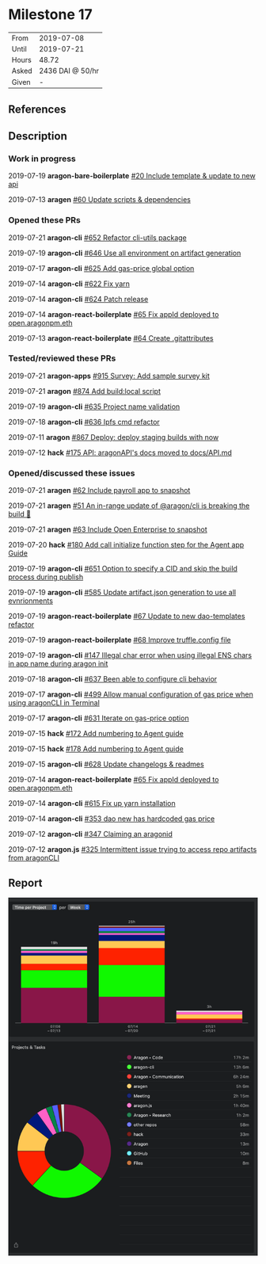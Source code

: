 # Milestone 17

|       |                  |
| ----- | ---------------- |
| From  | 2019-07-08       |
| Until | 2019-07-21       |
| Hours | 48.72            |
| Asked | 2436 DAI @ 50/hr |
| Given | -                |

## References

## Description

### Work in progress

2019-07-19 **aragon-bare-boilerplate** [#20 Include template & update to new api](https://github.com/aragon/aragon-bare-boilerplate/pull/20)

2019-07-13 **aragen** [#60 Update scripts & dependencies](https://github.com/aragon/aragen/pull/60)

### Opened these PRs

2019-07-21 **aragon-cli** [#652 Refactor cli-utils package](https://github.com/aragon/aragon-cli/pull/652)

2019-07-19 **aragon-cli** [#646 Use all environment on artifact generation](https://github.com/aragon/aragon-cli/pull/646)

2019-07-17 **aragon-cli** [#625 Add gas-price global option](https://github.com/aragon/aragon-cli/pull/625)

2019-07-14 **aragon-cli** [#622 Fix yarn](https://github.com/aragon/aragon-cli/pull/622)

2019-07-14 **aragon-cli** [#624 Patch release](https://github.com/aragon/aragon-cli/pull/624)

2019-07-14 **aragon-react-boilerplate** [#65 Fix appId deployed to open.aragonpm.eth](https://github.com/aragon/aragon-react-boilerplate/pull/65)

2019-07-13 **aragon-react-boilerplate** [#64 Create .gitattributes](https://github.com/aragon/aragon-react-boilerplate/pull/64)

### Tested/reviewed these PRs

2019-07-21 **aragon-apps** [#915 Survey: Add sample survey kit](https://github.com/aragon/aragon-apps/pull/915)

2019-07-21 **aragon** [#874 Add build:local script](https://github.com/aragon/aragon/pull/874)

2019-07-19 **aragon-cli** [#635 Project name validation](https://github.com/aragon/aragon-cli/pull/635)

2019-07-18 **aragon-cli** [#636 Ipfs cmd refactor](https://github.com/aragon/aragon-cli/pull/636)

2019-07-11 **aragon** [#867 Deploy: deploy staging builds with now](https://github.com/aragon/aragon/pull/867)

2019-07-12 **hack** [#175 API: aragonAPI's docs moved to docs/API.md](https://github.com/aragon/hack/pull/175)

### Opened/discussed these issues

2019-07-21 **aragen** [#62 Include payroll app to snapshot](https://github.com/aragon/aragen/issues/62)

2019-07-21 **aragen** [#51 An in-range update of @aragon/cli is breaking the build 🚨](https://github.com/aragon/aragen/issues/51)

2019-07-21 **aragen** [#63 Include Open Enterprise to snapshot](https://github.com/aragon/aragen/issues/63)

2019-07-20 **hack** [#180 Add call initialize function step for the Agent app Guide](https://github.com/aragon/hack/issues/180)

2019-07-19 **aragon-cli** [#651 Option to specify a CID and skip the build process during publish](https://github.com/aragon/aragon-cli/issues/651)

2019-07-19 **aragon-cli** [#585 Update artifact.json generation to use all evnrionments](https://github.com/aragon/aragon-cli/issues/585)

2019-07-19 **aragon-react-boilerplate** [#67 Update to new dao-templates refactor](https://github.com/aragon/aragon-react-boilerplate/issues/67)

2019-07-19 **aragon-react-boilerplate** [#68 Improve truffle.config file](https://github.com/aragon/aragon-react-boilerplate/issues/68)

2019-07-19 **aragon-cli** [#147 Illegal char error when using illegal ENS chars in app name during aragon init](https://github.com/aragon/aragon-cli/issues/147)

2019-07-18 **aragon-cli** [#637 Been able to configure cli behavior](https://github.com/aragon/aragon-cli/issues/637)

2019-07-17 **aragon-cli** [#499 Allow manual configuration of gas price when using aragonCLI in Terminal](https://github.com/aragon/aragon-cli/issues/499)

2019-07-17 **aragon-cli** [#631 Iterate on gas-price option](https://github.com/aragon/aragon-cli/issues/631)

2019-07-15 **hack** [#172 Add numbering to Agent guide](https://github.com/aragon/hack/issues/172)

2019-07-15 **hack** [#178 Add numbering to Agent guide](https://github.com/aragon/hack/pull/178)

2019-07-15 **aragon-cli** [#628 Update changelogs & readmes](https://github.com/aragon/aragon-cli/pull/628)

2019-07-14 **aragon-react-boilerplate** [#65 Fix appId deployed to open.aragonpm.eth](https://github.com/aragon/aragon-react-boilerplate/pull/65)

2019-07-14 **aragon-cli** [#615 Fix up yarn installation](https://github.com/aragon/aragon-cli/issues/615)

2019-07-14 **aragon-cli** [#353 dao new has hardcoded gas price](https://github.com/aragon/aragon-cli/issues/353)

2019-07-12 **aragon-cli** [#347 Claiming an aragonid](https://github.com/aragon/aragon-cli/issues/347)

2019-07-12 **aragon.js** [#325 Intermittent issue trying to access repo artifacts from aragonCLI](https://github.com/aragon/aragon.js/issues/325)

## Report

![Time-tracking report](assets/milestone17-timing-report.png)
